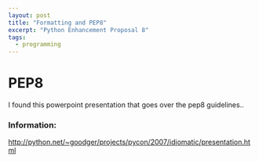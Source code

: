 ```yaml
---
layout: post
title: "Formatting and PEP8"
excerpt: "Python Enhancement Proposal 8"
tags:
  - programming
---
```


# PEP8

I found this powerpoint presentation that goes over the pep8 guidelines..

### Information:

http://python.net/~goodger/projects/pycon/2007/idiomatic/presentation.html
